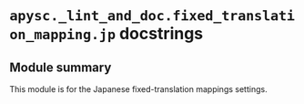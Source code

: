 # `apysc._lint_and_doc.fixed_translation_mapping.jp` docstrings

## Module summary

This module is for the Japanese fixed-translation mappings settings.